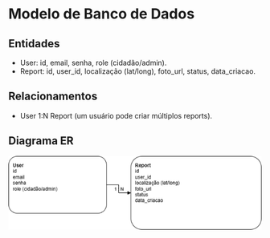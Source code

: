 # Modelo de Banco de Dados

## Entidades
- User: id, email, senha, role (cidadão/admin).
- Report: id, user_id, localização (lat/long), foto_url, status, data_criacao.

## Relacionamentos
- User 1:N Report (um usuário pode criar múltiplos reports).

## Diagrama ER
![Diagrama ER](diagrama_er.png)
